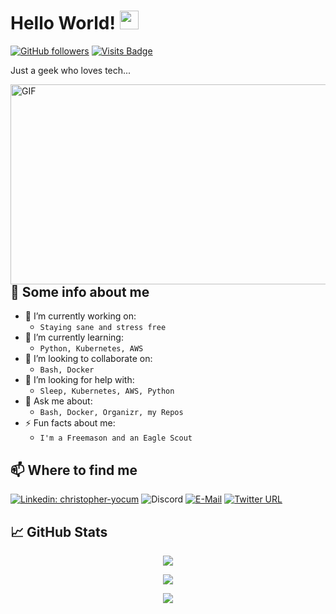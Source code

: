 # Hello World!  <img src="https://github.com/tronyx/tronyx/blob/master/assets/Hi.gif" width="30px" height="30px" >
[![GitHub followers](https://img.shields.io/github/followers/tronyx?logo=github)](https://github.com/users/follow?target=tronyx) [![Visits Badge](https://badges.pufler.dev/visits/tronyx/tronyx)](https://badges.pufler.dev/visits/tronyx/tronyx)

Just a geek who loves tech...

<img align="right" alt="GIF" src="https://github.com/tronyx/tronyx/blob/master/assets/code.gif" width="520" height="320" />

## 📰 Some info about me

- 🔭 I’m currently working on:
   - `Staying sane and stress free`
- 🌱 I’m currently learning:
    - `Python, Kubernetes, AWS`
- 👯 I’m looking to collaborate on:
    - `Bash, Docker`
- 🤔 I’m looking for help with:
    - `Sleep, Kubernetes, AWS, Python`
- 💬 Ask me about:
    - `Bash, Docker, Organizr, my Repos`
- ⚡ Fun facts about me:
    - `I'm a Freemason and an Eagle Scout`

## 📫 Where to find me

[![Linkedin: christopher-yocum](https://img.shields.io/badge/-ChrisYocum-blue?style=flat&logo=Linkedin&logoColor=white&link=https://www.linkedin.com/in/christopher-yocum/)](https://www.linkedin.com/in/christopher-yocum/)
![Discord](https://img.shields.io/discord/374648602632388610?label=Organizr%20Discord)
[![E-Mail](https://img.shields.io/badge/-chris%40chrisyocum.com-234518f?logo=gmail&color=informational)](mailto:chris@chrisyocum.com)
[![Twitter URL](https://img.shields.io/twitter/url?style=social&url=https%3A%2F%2Ftwitter.com%2FTronyx86)](https://twitter.com/Tronyx86)

## 📈 GitHub Stats

<p align="center"> <img src="https://github-readme-stats.vercel.app/api?username=tronyx&count_private=true&show_icons=true&theme=nightowl" />

<p align="center"> <img src="https://github-readme-stats.vercel.app/api/top-langs/?username=tronyx&hide=javascript,html,css&theme=nightowl" />

<p align="center"> <img src="https://github-profile-trophy.vercel.app/?username=tronyx&theme=onedark" />
